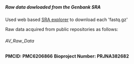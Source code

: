
 ##### Raw data dowloaded from the Genbank SRA 

Used web based [SRA explorer](https://github.com/ewels/sra-explorer) to download each 'fastq.gz'

Raw data acquired from public repositories as follows:

###### AV_Raw_Data

**PMCID: PMC6206866**
**Bioproject Number: PRJNA382682**

